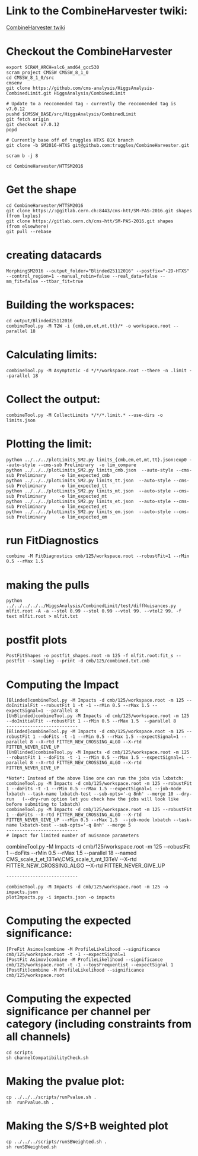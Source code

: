 
# Link to the CombineHarvester twiki:
[CombineHarvester twiki](http://cms-analysis.github.io/CombineHarvester/index.html)


# Checkout the CombineHarvester
```
export SCRAM_ARCH=slc6_amd64_gcc530
scram project CMSSW CMSSW_8_1_0
cd CMSSW_8_1_0/src
cmsenv
git clone https://github.com/cms-analysis/HiggsAnalysis-CombinedLimit.git HiggsAnalysis/CombinedLimit

# Update to a reccomended tag - currently the reccomended tag is v7.0.12
pushd $CMSSW_BASE/src/HiggsAnalysis/CombinedLimit
git fetch origin
git checkout v7.0.12
popd

# Currently base off of truggles HTXS 81X branch
git clone -b SM2016-HTXS git@github.com:truggles/CombineHarvester.git

scram b -j 8

cd CombineHarvester/HTTSM2016
```    
    
# Get the shape
```
cd CombineHarvester/HTTSM2016
git clone https://:@gitlab.cern.ch:8443/cms-htt/SM-PAS-2016.git shapes  (from lxplus)
git clone https://gitlab.cern.ch/cms-htt/SM-PAS-2016.git shapes      (from elsewhere)
git pull --rebase 
```

# creating datacards
    
    MorphingSM2016 --output_folder="Blinded25112016" --postfix="-2D-HTXS" --control_region=1 --manual_rebin=false --real_data=false --mm_fit=false --ttbar_fit=true


# Building the workspaces:

    cd output/Blinded25112016
    combineTool.py -M T2W -i {cmb,em,et,mt,tt}/* -o workspace.root --parallel 18


# Calculating limits:
    combineTool.py -M Asymptotic -d */*/workspace.root --there -n .limit --parallel 18


# Collect the output:
    combineTool.py -M CollectLimits */*/*.limit.* --use-dirs -o limits.json


# Plotting the limit:

        
    python ../../../plotLimits_SM2.py limits_{cmb,em,et,mt,tt}.json:exp0 --auto-style --cms-sub Preliminary  -o lim_compare
    python ../../../plotLimits_SM2.py limits_cmb.json  --auto-style --cms-sub Preliminary     -o lim_expected_cmb
    python ../../../plotLimits_SM2.py limits_tt.json  --auto-style --cms-sub Preliminary     -o lim_expected_tt
    python ../../../plotLimits_SM2.py limits_mt.json  --auto-style --cms-sub Preliminary     -o lim_expected_mt
    python ../../../plotLimits_SM2.py limits_et.json  --auto-style --cms-sub Preliminary     -o lim_expected_et
    python ../../../plotLimits_SM2.py limits_em.json  --auto-style --cms-sub Preliminary     -o lim_expected_em


# run FitDiagnostics

    combine -M FitDiagnostics cmb/125/workspace.root --robustFit=1 --rMin 0.5 --rMax 1.5 
    


# making the pulls

    python ../../../../../HiggsAnalysis/CombinedLimit/test/diffNuisances.py  mlfit.root -A -a --stol 0.99 --stol 0.99 --vtol 99. --vtol2 99. -f text mlfit.root > mlfit.txt


# postfit plots

    PostFitShapes -o postfit_shapes.root -m 125 -f mlfit.root:fit_s --postfit --sampling --print -d cmb/125/combined.txt.cmb
    

# Computing the Impact

    [Blinded]combineTool.py -M Impacts -d cmb/125/workspace.root -m 125 --doInitialFit --robustFit 1 -t -1 --rMin 0.5 --rMax 1.5 --expectSignal=1 --parallel 8
    [UnBlinded]combineTool.py -M Impacts -d cmb/125/workspace.root -m 125 --doInitialFit --robustFit 1 --rMin 0.5 --rMax 1.5  --parallel 8
    ---------------------------
    [Blinded]combineTool.py -M Impacts -d cmb/125/workspace.root -m 125 --robustFit 1 --doFits -t -1 --rMin 0.5 --rMax 1.5 --expectSignal=1 --parallel 8 --X-rtd FITTER_NEW_CROSSING_ALGO --X-rtd FITTER_NEVER_GIVE_UP
    [UnBlinded]combineTool.py -M Impacts -d cmb/125/workspace.root -m 125 --robustFit 1 --doFits -t -1 --rMin 0.5 --rMax 1.5 --expectSignal=1 --parallel 8 --X-rtd FITTER_NEW_CROSSING_ALGO --X-rtd FITTER_NEVER_GIVE_UP

    *Note*: Instead of the above line one can run the jobs via lxbatch:
    combineTool.py -M Impacts -d cmb/125/workspace.root -m 125 --robustFit 1 --doFits -t -1 --rMin 0.5 --rMax 1.5 --expectSignal=1 --job-mode lxbatch --task-name lxbatch-test --sub-opts='-q 8nh' --merge 10 --dry-run   (--dry-run option let you check how the jobs will look like before submiting to lxbatch)  
    combineTool.py -M Impacts -d cmb/125/workspace.root -m 125 --robustFit 1 --doFits --X-rtd FITTER_NEW_CROSSING_ALGO --X-rtd FITTER_NEVER_GIVE_UP --rMin 0.5 --rMax 1.5  --job-mode lxbatch --task-name lxbatch-test --sub-opts='-q 8nh' --merge 5 
    ---------------------------
    # Impact for limited number of nuisance parameters 

   combineTool.py -M Impacts -d cmb/125/workspace.root -m 125 --robustFit 1 --doFits  --rMin 0.5 --rMax 1.5  --parallel 18 --named CMS_scale_t_et_13TeV,CMS_scale_t_mt_13TeV --X-rtd FITTER_NEW_CROSSING_ALGO --X-rtd FITTER_NEVER_GIVE_UP

    ---------------------------

    combineTool.py -M Impacts -d cmb/125/workspace.root -m 125 -o impacts.json
    plotImpacts.py -i impacts.json -o impacts


# Computing the expected significance:

    [PreFit Asimov]combine -M ProfileLikelihood --significance cmb/125/workspace.root -t -1 --expectSignal=1
    [PostFit Asimov]combine -M ProfileLikelihood --significance cmb/125/workspace.root -t -1 --toysFrequentist --expectSignal 1
    [PostFit]combine -M ProfileLikelihood --significance cmb/125/workspace.root 

# Computing the expected significance per channel per category (including constraints from all channels)

    cd scripts
    sh channelCompatibilityCheck.sh


# Making the pvalue plot:

    cp ../../../scripts/runPvalue.sh .
    sh  runPvalue.sh .

# Making the S/S+B weighted plot

    cp ../../../scripts/runSBWeighted.sh .
    sh runSBWeighted.sh






